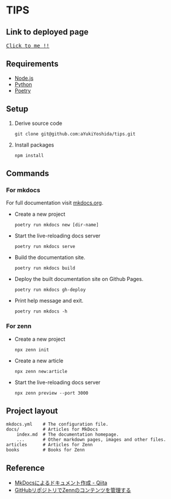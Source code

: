 # TIPS

## Link to deployed page

<!-- markdownlint-disable MD033 -->
<kbd><a href="https://ayukiyoshida.github.io/tips/">Click to me !!</a></kbd>

## Requirements

- [Node.js](https://nodejs.org)
- [Python](https://www.python.org/)
- [Poetry](https://python-poetry.org)

## Setup

1. Derive source code

    ```shell
    git clone git@github.com:aYukiYoshida/tips.git
    ```

2. Install packages

    ```shell
    npm install
    ```

## Commands

### For mkdocs

For full documentation visit [mkdocs.org](https://www.mkdocs.org).

- Create a new project

  ```shell
  poetry run mkdocs new [dir-name]
  ```

- Start the live-reloading docs server

  ```shell
  poetry run mkdocs serve
  ```

- Build the documentation site.

  ```shell
  poetry run mkdocs build
  ```

- Deploy the built documentation site on Github Pages.

  ```shell
  poetry run mkdocs gh-deploy
  ```

- Print help message and exit.

  ```shell
  poetry run mkdocs -h
  ```

### For zenn

- Create a new project

  ```shell
  npx zenn init
  ```

- Create a new article

  ```shell
  npx zenn new:article
  ```

- Start the live-reloading docs server

  ```shell
  npx zenn preview --port 3000
  ```

## Project layout

```text
mkdocs.yml    # The configuration file.
docs/         # Articles for MkDocs
    index.md  # The documentation homepage.
    ...       # Other markdown pages, images and other files.
articles      # Articles for Zenn
books         # Books for Zenn
```

## Reference

- [MkDocsによるドキュメント作成 - Qiita](https://qiita.com/mebiusbox2/items/a61d42878266af969e3c)
- [GitHubリポジトリでZennのコンテンツを管理する](https://zenn.dev/zenn/articles/connect-to-github)
